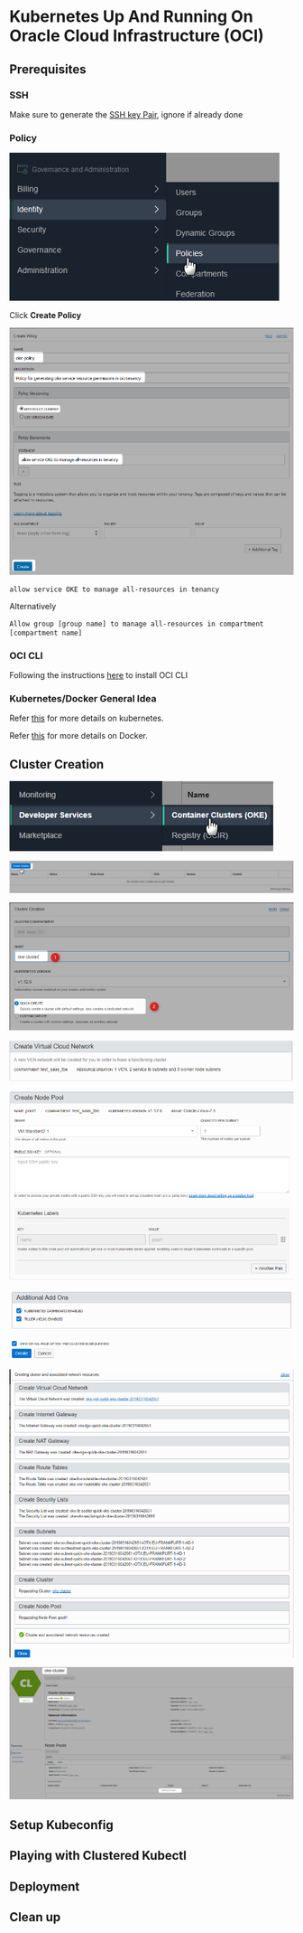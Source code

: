 # Kubernetes Up And Running On Oracle Cloud Infrastructure (OCI)

## Prerequisites

### SSH

Make sure to generate the [SSH key Pair](GeneratingSshKey.md), ignore if already done

### Policy 

![](../resources/k8s-click-policies.png)

Click **Create Policy**

![](../resources/k8s-create-policy.png)

```
allow service OKE to manage all-resources in tenancy

```
Alternatively
```
Allow group [group name] to manage all-resources in compartment [compartment name]

```

### OCI CLI

Following the instructions [here](OciCliUpAndRunningOnWindows.md) to install OCI CLI


### Kubernetes/Docker General Idea

Refer [this](https://github.com/enabling-cloud/kubernetes-learning) for more details on kubernetes.

Refer [this](https://github.com/enabling-cloud/docker-learning) for more details on Docker.


## Cluster Creation

![](../resources/k8s-navigate-to-oke.png)

![](../resources/k8s-click-create-cluster.png)

![](../resources/k8s-cluster-name.png)


![](../resources/k8s-vcn-confirm.png)

![](../resources/k8s-node-pool-confirm.png)

![](../resources/k8s-add-aon.png)

![](../resources/k8s-cluster-creation-details.png)

![](../resources/k8s-cluster-creating.png)


## Setup Kubeconfig



## Playing with Clustered Kubectl



## Deployment


## Clean up



```Powershell


```

